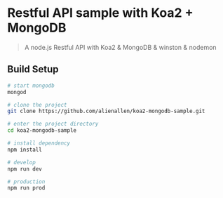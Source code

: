 # Restful API sample with Koa2 + MongoDB

> A node.js Restful API with Koa2 & MongoDB & winston & nodemon

## Build Setup

```bash
# start mongodb
mongod

# clone the project
git clone https://github.com/alienallen/koa2-mongodb-sample.git

# enter the project directory
cd koa2-mongodb-sample

# install dependency
npm install

# develop
npm run dev

# production
npm run prod
```

